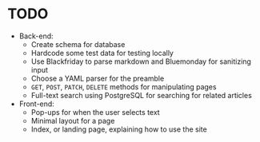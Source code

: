 # TODO

* Back-end:
    * Create schema for database
    * Hardcode some test data for testing locally
    * Use Blackfriday to parse markdown and Bluemonday for sanitizing input
    * Choose a YAML parser for the preamble
    * `GET`, `POST`, `PATCH`, `DELETE` methods for manipulating pages
    * Full-text search using PostgreSQL for searching for related articles
* Front-end:
    * Pop-ups for when the user selects text
    * Minimal layout for a page
    * Index, or landing page, explaining how to use the site
